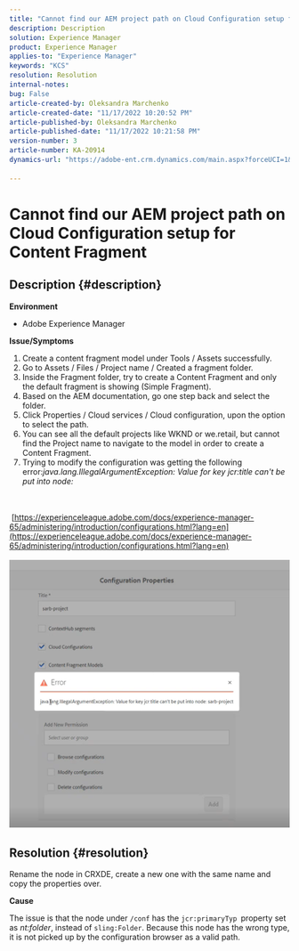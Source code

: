 ```yaml
---
title: "Cannot find our AEM project path on Cloud Configuration setup for Content Fragment"
description: Description
solution: Experience Manager
product: Experience Manager
applies-to: "Experience Manager"
keywords: "KCS"
resolution: Resolution
internal-notes: 
bug: False
article-created-by: Oleksandra Marchenko
article-created-date: "11/17/2022 10:20:52 PM"
article-published-by: Oleksandra Marchenko
article-published-date: "11/17/2022 10:21:58 PM"
version-number: 3
article-number: KA-20914
dynamics-url: "https://adobe-ent.crm.dynamics.com/main.aspx?forceUCI=1&pagetype=entityrecord&etn=knowledgearticle&id=4027e717-c666-ed11-9561-6045bd006b25"

---
```

# Cannot find our AEM project path on Cloud Configuration setup for Content Fragment

## Description {#description}


<b>Environment</b>

- Adobe Experience Manager


<b>Issue/Symptoms</b>

1. Create a content fragment model under Tools / Assets successfully.
2. Go to Assets / Files / Project name / Created a fragment folder.
3. Inside the Fragment folder, try to create a Content Fragment and only the default fragment is showing (Simple Fragment).
4. Based on the AEM documentation, go one step back and select the folder.
5. Click Properties / Cloud services / Cloud configuration, upon the option to select the path.
6. You can see all the default projects like WKND or we.retail, but cannot find the Project name to navigate to the model in order to create a Content Fragment.
7. Trying to modify the configuration was getting the following error:*java.lang.IllegalArgumentException: Value for key jcr:title can't be put into node:*

<br><br> [https://experienceleague.adobe.com/docs/experience-manager-65/administering/introduction/configurations.html?lang=en](https://experienceleague.adobe.com/docs/experience-manager-65/administering/introduction/configurations.html?lang=en)<br><br>![](assets/___4127e717-c666-ed11-9561-6045bd006b25___.png)<br>

## Resolution {#resolution}


Rename the node in CRXDE, create a new one with the same name and copy the properties over.

<b>Cause</b>

The issue is that the node under `/conf` has the `jcr:primaryTyp `property set as *nt:folder*, instead of `sling:Folder`.
Because this node has the wrong type, it is not picked up by the configuration browser as a valid path.
